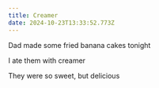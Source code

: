 ```yaml
---
title: Creamer
date: 2024-10-23T13:33:52.773Z
---
```


Dad made some fried banana cakes tonight

I ate them with creamer

They were so sweet, but delicious
